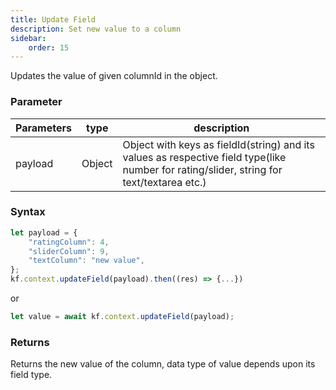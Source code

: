 ```yaml
---
title: Update Field
description: Set new value to a column
sidebar:
    order: 15
---
```


Updates the value of given columnId in the object.

### Parameter

| Parameters | type   | description                                                                                                                               |
| ---------- | ------ | ----------------------------------------------------------------------------------------------------------------------------------------- |
| payload    | Object | Object with keys as fieldId(string) and its values as respective field type(like number for rating/slider, string for text/textarea etc.) |

### Syntax

```js
let payload = {
    "ratingColumn": 4,
    "sliderColumn": 9,
    "textColumn": "new value",
};
kf.context.updateField(payload).then((res) => {...})
```

or

```js
let value = await kf.context.updateField(payload);
```

### Returns

Returns the new value of the column, data type of value depends upon its field type.
